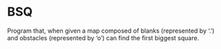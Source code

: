 # BSQ
Program that, when given a map composed of blanks (represented by ‘.’) and obstacles (represented by ‘o’) can find the first biggest square.
